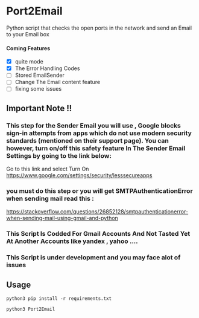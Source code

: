 # Port2Email
Python script that checks the open ports in the network and send an Email to your Email box
#### Coming Features
- [x] quite mode
- [x] The Error Handling Codes 
- [ ] Stored EmailSender
- [ ] Change The Email content feature
- [ ] fixing some issues
 
## Important Note !!
### This step for the Sender Email you will use ,  Google blocks sign-in attempts from apps which do not use modern security standards (mentioned on their support page). You can however, turn on/off this safety feature In The Sender Email Settings by going to the link below:
Go to this link and select Turn On
https://www.google.com/settings/security/lesssecureapps
### you must do this step or you will get SMTPAuthenticationError when sending mail read this :
https://stackoverflow.com/questions/26852128/smtpauthenticationerror-when-sending-mail-using-gmail-and-python
### This Script Is Codded For Gmail Accounts And Not Tasted Yet At Another Accounts like yandex , yahoo ....  
### This Script is under development and you may face alot of issues 


## Usage 
```
python3 pip install -r requirements.txt
```
```
python3 Port2Email
```

